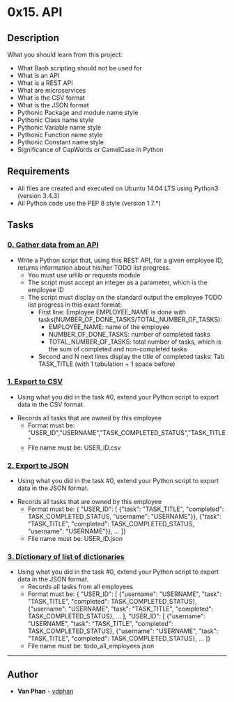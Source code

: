 # 0x15. API

## Description
What you should learn from this project:

* What Bash scripting should not be used for
* What is an API
* What is a REST API
* What are microservices
* What is the CSV format
* What is the JSON format
* Pythonic Package and module name style
* Pythonic Class name style
* Pythonic Variable name style
* Pythonic Function name style
* Pythonic Constant name style
* Significance of CapWords or CamelCase in Python

## Requirements

- All files are created and executed on Ubuntu 14.04 LTS using Python3 (version 3.4.3)
- All Python code use the PEP 8 style (version 1.7.\*)

## Tasks

### [0. Gather data from an API](./0-gather_data_from_an_API.py)

- Write a Python script that, using this REST API, for a given employee ID, returns information about his/her TODO list progress.
  - You must use urllib or requests module
  - The script must accept an integer as a parameter, which is the employee ID
  - The script must display on the standard output the employee TODO list progress in this exact format:
    - First line: Employee EMPLOYEE_NAME is done with tasks(NUMBER_OF_DONE_TASKS/TOTAL_NUMBER_OF_TASKS):
      - EMPLOYEE_NAME: name of the employee
      - NUMBER_OF_DONE_TASKS: number of completed tasks
      - TOTAL_NUMBER_OF_TASKS: total number of tasks, which is the sum of completed and non-completed tasks
    - Second and N next lines display the title of completed tasks: Tab TASK_TITLE (with 1 tabulation + 1 space before)


### [1. Export to CSV](./1-export_to_CSV.py)
* Using what you did in the task #0, extend your Python script to export data in the CSV format.
- Records all tasks that are owned by this employee
  - Format must be: "USER_ID","USERNAME","TASK_COMPLETED_STATUS","TASK_TITLE"
  - File name must be: USER_ID.csv

### [2. Export to JSON](./2-export_to_JSON.py)
* Using what you did in the task #0, extend your Python script to export data in the JSON format.
- Records all tasks that are owned by this employee
  - Format must be: { "USER_ID": [ {"task": "TASK_TITLE", "completed": TASK_COMPLETED_STATUS, "username": "USERNAME"}}, {"task": "TASK_TITLE", "completed": TASK_COMPLETED_STATUS, "username": "USERNAME"}}, ... ]}
  - File name must be: USER_ID.json

### [3. Dictionary of list of dictionaries](./3-dictionary_of_list_of_dictionaries.py)
* Using what you did in the task #0, extend your Python script to export data in the JSON format.
  - Records all tasks from all employees
  - Format must be: { "USER_ID": [ {"username": "USERNAME", "task": "TASK_TITLE", "completed": TASK_COMPLETED_STATUS}, {"username": "USERNAME", "task": "TASK_TITLE", "completed": TASK_COMPLETED_STATUS}, ... ], "USER_ID": [ {"username": "USERNAME", "task": "TASK_TITLE", "completed": TASK_COMPLETED_STATUS}, {"username": "USERNAME", "task": "TASK_TITLE", "completed": TASK_COMPLETED_STATUS}, ... ]}
  - File name must be: todo_all_employees.json

---

## Author
* **Van Phan** - [vdphan](https://github.com/vdphan)
